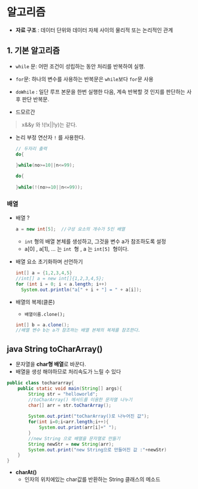 # 알고리즘

* **자료 구조** : 데이터 단위와 데이터 자체 사이의 물리적 또는 논리적인 관계

## 1. 기본 알고리즘

* `while` 문:  어떤 조건이 성립하는 동안 처리를 반복하여 실행.
* `for`문: 하나의 변수를 사용하는 반복문은 `while`보다 `for`문 사용 
* `doWhile` : 일단 루프 본문을 한번 실행한 다음, 계속 반복할 것 인지를 판단하는 사후 판단 반복문.

* 드모르간

> x&&y 와 !(!x||!y)는 같다.

* 논리 부정 연산자 `!` 를 사용한다.

  ```java
  // 두자리 출력
  do{
      
  }while(no>=10||n<=99);
  
  do{
      
  }while(!(no>=10||n<=99));
  ```

### 배열

* 배열 ?   

  ```java
  a = new int[5];  //구성 요소의 개수가 5인 배열
  ```

  * `int` 형의 배열 본체를 생성하고, 그것을 변수 a가 참조하도록 설정
  * a[0] , a[1], ... 는 `int `형 , a 는 `int[5] `형이다.

* 배열 요소 초기화하며 선언하기

  ```java
  int[] a = {1,2,3,4,5}
  //int[] a = new int[]{1,2,3,4,5};
  for (int i = 0; i < a.length; i++)
  	System.out.println("a[" + i + "] = " + a[i]);
  ```

* 배열의 복제(클론)

  * `배열이름.clone();`

  ```java
  int[] b = a.clone();
  //배열 변수 b는 a가 참조하는 배열 본체의 복제를 참조한다.
  ```

  

  



## java String toCharArray()

* 문자열을 **char형 배열**로 바꾼다.
* 배열을 생성 해야하므로 처리속도가 느릴 수 있다

```java
public class tochararray{
    public static void main(String[] args){
        String str = "helloworld";
        //toCharArray() 메서드를 이용한 문자열 나누기
        char[] arr = str.toCharArray();
        
        System.out.print("toCharArray()로 나누어진 값");
        for(int i=0;i<arr.length;i++){
            System.out.print(arr[i]+" ");
        }
        //new String 으로 배열을 문자열로 만들기
       	String newStr = new String(arr);
        System.out.print("new String으로 만들어진 값 :"+newStr)
    }
}
```

* **charAt()**
  * 인자의 위치에있는 char값를 반환하는 String 클래스의 메소드